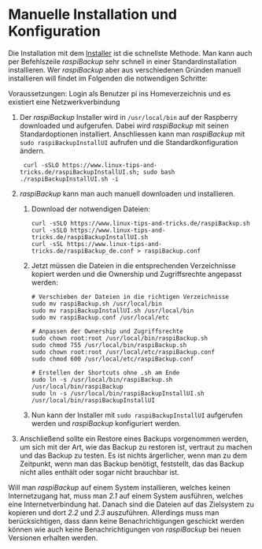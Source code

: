 # Manuelle Installation und Konfiguration

Die Installation mit dem [Installer](installation-in-5-minutes.md) ist die schnellste Methode.
Man kann auch per Befehlszeile *raspiBackup* sehr schnell in einer Standardinstallation installieren.
Wer *raspiBackup* aber aus verschiedenen Gründen manuell installieren will findet im Folgenden die notwendigen Schritte:

Voraussetzungen: Login als Benutzer pi ins Homeverzeichnis und es existiert eine Netzwerkverbindung

1. Der *raspiBackup* Installer wird in `/usr/local/bin` auf der Raspberry
   downloaded und aufgerufen. Dabei wird *raspiBackup* mit seinen
   Standardoptionen installiert. Anschliessen kann man *raspiBackup* mit
   `sudo raspiBackupInstallUI` aufrufen und die Standardkonfiguration ändern.

   ```
    curl -sSLO https://www.linux-tips-and-tricks.de/raspiBackupInstallUI.sh; sudo bash ./raspiBackupInstallUI.sh -i
    ```

2. *raspiBackup* kann man auch manuell downloaden und installieren.

   1. Download der notwendigen Dateien:
      ```
      curl -sSLO https://www.linux-tips-and-tricks.de/raspiBackup.sh
      curl -sSLO https://www.linux-tips-and-tricks.de/raspiBackupInstallUI.sh
      curl -sSL https://www.linux-tips-and-tricks.de/raspiBackup_de.conf > raspiBackup.conf
      ```

   2. Jetzt müssen die Dateien in die entsprechenden Verzeichnisse kopiert werden und die Ownership und Zugriffsrechte angepasst werden:
      ```
      # Verschieben der Dateien in die richtigen Verzeichnisse
      sudo mv raspiBackup.sh /usr/local/bin
      sudo mv raspiBackupInstallUI.sh /usr/local/bin
      sudo mv raspiBackup.conf /usr/local/etc

      # Anpassen der Ownership und Zugriffsrechte
      sudo chown root:root /usr/local/bin/raspiBackup.sh
      sudo chmod 755 /usr/local/bin/raspiBackup.sh
      sudo chown root:root /usr/local/etc/raspiBackup.conf
      sudo chmod 600 /usr/local/etc/raspiBackup.conf

      # Erstellen der Shortcuts ohne .sh am Ende
      sudo ln -s /usr/local/bin/raspiBackup.sh /usr/local/bin/raspiBackup
      sudo ln -s /usr/local/bin/raspiBackupInstallUI.sh /usr/local/bin/raspiBackupInstallUI
      ```

   3. Nun kann der Installer mit `sudo raspiBackupInstallUI` aufgerufen werden und *raspiBackup* konfiguriert werden.

3. Anschließend sollte ein Restore eines Backups vorgenommen werden,
   um sich mit der Art, wie das Backup zu restoren ist, vertraut zu machen und das
   Backup zu testen. Es ist nichts ärgerlicher, wenn man zu dem Zeitpunkt, wenn
   man das Backup benötigt, feststellt, das das Backup nicht alles enthält oder
   sogar nicht brauchbar ist.

Will man *raspiBackup* auf einem System installieren, welches keinen
Internetzugang hat, muss man *2.1* auf einem System ausführen, welches eine
Internetverbindung hat. Danach sind die Dateien auf das Zielsystem zu kopieren
und dort *2.2* und *2.3* auszuführen. Allerdings muss man berücksichtigen, dass dann
keine Benachrichtigungen geschickt werden können wie auch keine
Benachrichtigungen von *raspiBackup* bei neuen Versionen erhalten werden.

[.status]: rst
[.source]: https://www.linux-tips-and-tricks.de/de/raspibackupcategoried/538-raspibackup-manuelle-installation
[.source]: https://www.linux-tips-and-tricks.de/en/raspibackupcategorye/539-raspibackup-manual-installation

